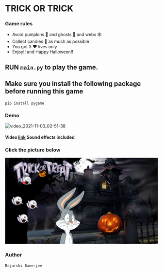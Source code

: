 # TRICK OR TRICK

### Game rules
- Avoid pumpkins 🎃 and ghosts 👻 and webs 🕸️ 
- Collect candies 🍬 as much as possible
- You got 3 ❤️ lives only
- Enjoy!! and Happy Halloween!!

## RUN `main.py` to play the game.

## Make sure you install the following package before running this game
```
pip install pygame
```

### Demo

![video_2021-11-03_02-51-38](https://user-images.githubusercontent.com/55054089/139953614-328e5d33-db7b-43f2-8a9a-ff7552b1482b.gif)

#### Video <a href="https://youtu.be/0lBQmbWjouM">link</a> Sound effects included

### Click the picture below

[![Watch the video](https://github.com/GSAUC3/trick-or-treat/blob/master/images/menuback.png)](https://youtu.be/0lBQmbWjouM)


### Author 
```
Rajarshi Banerjee
```
